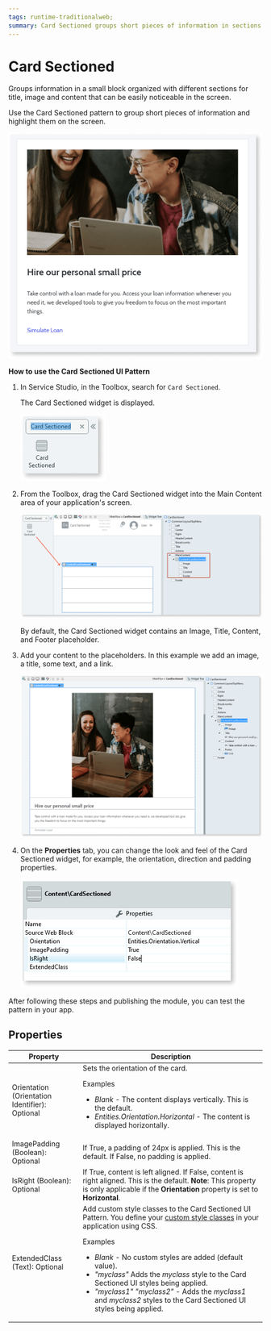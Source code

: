 ```yaml
---
tags: runtime-traditionalweb; 
summary: Card Sectioned groups short pieces of information in sections and highlights them on the screen.
---
```


# Card Sectioned

Groups information in a small block organized with different sections for title, image and content that can be easily noticeable in the screen.

Use the Card Sectioned pattern to group short pieces of information and highlight them on the screen.

![](<images/cardsection-image-3.png>)

**How to use the Card Sectioned UI Pattern**

1. In Service Studio, in the Toolbox, search for `Card Sectioned`.

    The Card Sectioned widget is displayed.

    ![](<images/cardsection-image-1.png>)
    
1. From the Toolbox, drag the Card Sectioned widget into the Main Content area of your application's screen.

    ![](<images/cardsection-image-2.png>)

    By default, the Card Sectioned widget contains an Image, Title, Content, and Footer placeholder.

1. Add your content to the placeholders. In this example we add an image, a title, some text, and a link. 

    ![](<images/cardsection-image-4.png>)
    
1. On the **Properties** tab, you can change the look and feel of the Card Sectioned widget, for example, the orientation, direction and padding properties.

    ![](<images/cardsection-image-5.png>)

After following these steps and publishing the module, you can test the pattern in your app. 


## Properties

| **Property** |  **Description** |  
|---|---|
| Orientation (Orientation Identifier): Optional | Sets the orientation of the card. <p>Examples</p><ul><li>_Blank_ - The content displays vertically. This is the default.</li><li>_Entities.Orientation.Horizontal_ - The content is displayed horizontally. </li> </ul>|  
| ImagePadding (Boolean): Optional  | If True, a padding of 24px is applied. This is the default. If False, no padding is applied.| 
| IsRight (Boolean): Optional  | If True, content is left aligned. If False, content is right aligned. This is the default. **Note**: This property is only applicable if the **Orientation** property is set to **Horizontal**.| 
| ExtendedClass (Text): Optional  |  Add custom style classes to the Card Sectioned UI Pattern. You define your [custom style classes](../../../../../../develop/ui/look-feel/css.md) in your application using CSS.<p>Examples</p><ul><li>_Blank_ - No custom styles are added (default value).</li><li>_"myclass"_ Adds the _myclass_ style to the Card Sectioned UI styles being applied.</li><li>_"myclass1" "myclass2"_ - Adds the _myclass1_ and _myclass2_ styles to the Card Sectioned UI styles being applied. </li></ul> |
  
